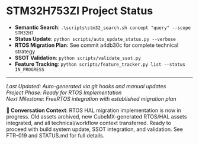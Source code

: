 # STM32H753ZI Project Status

- **Semantic Search**: `.\scripts\stm32_search.sh concept "query" --scope STM32H7`
- **Status Update**: `python scripts/auto_update_status.py --verbose`
- **RTOS Migration Plan**: See commit a4db30c for complete technical strategy
- **SSOT Validation**: `python scripts/validate_ssot.py`
- **Feature Tracking**: `python scripts/feature_tracker.py list --status IN_PROGRESS`

---

_Last Updated: Auto-generated via git hooks and manual updates_  
_Project Phase: Ready for RTOS Implementation_  
_Next Milestone: FreeRTOS integration with established migration plan_

**🔄 Conversation Context**: RTOS HAL migration implementation is now in progress. Old assets archived, new CubeMX-generated RTOS/HAL assets integrated, and all technical/workflow context transferred. Ready to proceed with build system update, SSOT integration, and validation. See FTR-019 and STATUS.md for full details.
